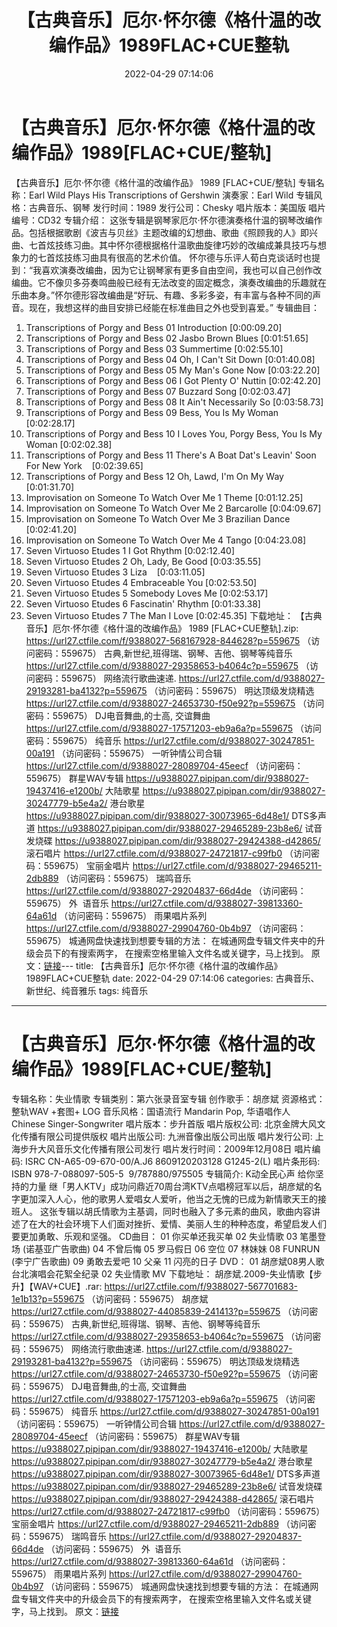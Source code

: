 ﻿---
title: 【古典音乐】厄尔·怀尔德《格什温的改编作品》1989FLAC+CUE整轨
date: 2022-04-29 07:14:06
categories: 古典音乐、新世纪、纯音雅乐
tags: 纯音乐
---
# 【古典音乐】厄尔·怀尔德《格什温的改编作品》1989[FLAC+CUE/整轨]

【古典音乐】厄尔·怀尔德《格什温的改编作品》 1989
[FLAC+CUE/整轨]
专辑名称：Earl Wild Plays His
Transcriptions of Gershwin
演奏家：Earl Wild
专辑风格：古典音乐、钢琴
发行时间：1989
发行公司：Chesky
唱片版本：美国版
唱片编号：CD32
专辑介绍：
这张专辑是钢琴家厄尔·怀尔德演奏格什温的钢琴改编作品。包括根据歌剧《波吉与贝丝》主题改编的幻想曲、歌曲《照顾我的人》即兴曲、七首炫技练习曲。其中怀尔德根据格什温歌曲旋律巧妙的改编成兼具技巧与想象力的七首炫技练习曲具有很高的艺术价值。
怀尔德与乐评人荀白克谈话时也提到：“我喜欢演奏改编曲，因为它让钢琴家有更多自由空间，我也可以自己创作改编曲。它不像贝多芬奏鸣曲般已经有无法改变的固定概念，演奏改编曲的乐趣就在乐曲本身。”怀尔德形容改编曲是“好玩、有趣、多彩多姿，有丰富与各种不同的声音。现在，我想这样的曲目安排已经能在标准曲目之外也受到喜爱。”
专辑曲目：
01. Transcriptions of Porgy and
Bess 01 Introduction
[0:00:09.20]
02. Transcriptions of Porgy and
Bess 02 Jasbo Brown Blues
[0:01:51.65]
03. Transcriptions of Porgy and
Bess 03 Summertime
[0:02:55.10]
04. Transcriptions of Porgy and
Bess 04 Oh, I Can't Sit Down
[0:01:40.08]
05. Transcriptions of Porgy and
Bess 05 My Man's Gone Now
[0:03:22.20]
06. Transcriptions of Porgy and
Bess 06 I Got Plenty O' Nuttin
[0:02:42.20]
07. Transcriptions of Porgy and
Bess 07 Buzzard Song
[0:02:03.47]
08. Transcriptions of Porgy and
Bess 08 It Ain't Necessarily So
[0:03:58.73]
09. Transcriptions of Porgy and
Bess 09 Bess, You Is My Woman
[0:02:28.17]
10. Transcriptions of Porgy and
Bess 10 I Loves You, Porgy Bess, You Is My Woman
[0:02:02.38]
11. Transcriptions of Porgy and
Bess 11 There's A Boat Dat's Leavin' Soon For New
York    [0:02:39.65]
12. Transcriptions of Porgy and
Bess 12 Oh, Lawd, I'm On My Way
[0:01:31.70]
13. Improvisation on Someone To
Watch Over Me 1 Theme
[0:01:12.25]
14. Improvisation on Someone To
Watch Over Me 2 Barcarolle
[0:04:09.67]
15. Improvisation on Someone To
Watch Over Me 3 Brazilian Dance
[0:02:41.20]
16. Improvisation on Someone To
Watch Over Me 4 Tango
[0:04:23.08]
17. Seven Virtuoso Etudes 1 I
Got Rhythm
[0:02:12.40]
18. Seven Virtuoso Etudes 2 Oh,
Lady, Be Good
[0:03:35.55]
19. Seven Virtuoso Etudes 3
Liza    [0:03:11.05]
20. Seven Virtuoso Etudes 4
Embraceable You
[0:02:53.50]
21. Seven Virtuoso Etudes 5
Somebody Loves Me
[0:02:53.17]
22. Seven Virtuoso Etudes 6
Fascinatin' Rhythm
[0:01:33.38]
23. Seven Virtuoso Etudes 7 The
Man I Love
[0:02:45.35]
下载地址：
【古典音乐】厄尔·怀尔德《格什温的改编作品》 1989 [FLAC+CUE整轨].zip: https://url27.ctfile.com/f/9388027-568167928-844628?p=559675
（访问密码：559675）
古典,新世纪,班得瑞、钢琴、吉他、钢琴等纯音乐
https://url27.ctfile.com/d/9388027-29358653-b4064c?p=559675
（访问密码：559675）
网络流行歌曲速递.
https://url27.ctfile.com/d/9388027-29193281-ba4132?p=559675
（访问密码：559675）
明达顶级发烧精选
https://url27.ctfile.com/d/9388027-24653730-f50e92?p=559675
（访问密码：559675）
DJ电音舞曲,的士高,
交谊舞曲
https://url27.ctfile.com/d/9388027-17571203-eb9a6a?p=559675
（访问密码：559675）
纯音乐
https://url27.ctfile.com/d/9388027-30247851-00a191
（访问密码：559675）
一听钟情公司合辑
https://url27.ctfile.com/d/9388027-28089704-45eecf
（访问密码：559675）
群星WAV专辑
https://u9388027.pipipan.com/dir/9388027-19437416-e1200b/
大陆歌星
https://u9388027.pipipan.com/dir/9388027-30247779-b5e4a2/
港台歌星
https://u9388027.pipipan.com/dir/9388027-30073965-6d48e1/
DTS多声道
https://u9388027.pipipan.com/dir/9388027-29465289-23b8e6/
试音发烧碟
https://u9388027.pipipan.com/dir/9388027-29424388-d42865/
滚石唱片
https://url27.ctfile.com/d/9388027-24721817-c99fb0
（访问密码：559675）
宝丽金唱片
https://url27.ctfile.com/d/9388027-29465211-2db889
（访问密码：559675）
瑞鸣音乐
https://url27.ctfile.com/d/9388027-29204837-66d4de
（访问密码：559675）
外  语音乐
https://url27.ctfile.com/d/9388027-39813360-64a61d
（访问密码：559675）
雨果唱片系列
https://url27.ctfile.com/d/9388027-29904760-0b4b97
（访问密码：559675）
城通网盘快速找到想要专辑的方法：
在城通网盘专辑文件夹中的升级会员下的有搜索两字，
在搜索空格里输入文件名或关键字，马上找到。
原文：[链接](https://blog.sina.com.cn/s/blog_1647c7e7601030wx9.html)---
title: 【古典音乐】厄尔·怀尔德《格什温的改编作品》1989FLAC+CUE整轨
date: 2022-04-29 07:14:06
categories: 古典音乐、新世纪、纯音雅乐
tags: 纯音乐
---
# 【古典音乐】厄尔·怀尔德《格什温的改编作品》1989[FLAC+CUE/整轨]

专辑名称：失业情歌
专辑类别：第六张录音室专辑
创作歌手：胡彦斌
资源格式：整轨WAV +套图+
LOG
音乐风格：国语流行 Mandarin Pop, 华语唱作人
Chinese Singer-Songwriter
唱片版本：步升首版
唱片版权公司:
北京金牌大风文化传播有限公司提供版权
唱片出版公司: 九洲音像出版公司出版
唱片发行公司:
上海步升大风音乐文化传播有限公司发行
唱片发行时间：2009年12月08日
唱片编码: ISRC
CN-A65-09-670-00/A.J6 8609120203128 G1245-2(L)
唱片条形码: ISBN
978-7-088097-505-5  9/787880/975505
专辑简介:
K动全民心声 给你坚持的力量
继「男人KTV」成功问鼎近70周台湾KTV点唱榜冠军以后，胡彦斌的名字更加深入人心，他的歌男人爱唱女人爱听，他当之无愧的已成为新情歌天王的接班人。
这张专辑以胡氏情歌为主基调，同时也融入了多元素的曲风，歌曲内容讲述了在大的社会环境下人们面对挫折、爱情、美丽人生的种种态度，希望启发人们要更加勇敢、乐观和坚强。
CD曲目：
01 你买单还我买单
02 失业情歌
03 笔墨登场 (诺基亚广告歌曲)
04 不曾后悔
05 罗马假日
06 空位
07 林妹妹
08 FUNRUN (李宁广告歌曲)
09 勇敢去爱吧
10 父亲
11 闪亮的日子
DVD：
01
胡彦斌08男人歌台北演唱会花絮全纪录
02 失业情歌 MV
下载地址：
胡彦斌.2009-失业情歌【步升】【WAV+CUE】.rar: https://url27.ctfile.com/f/9388027-567701683-1e1b13?p=559675
（访问密码：559675）
胡彦斌
https://url27.ctfile.com/d/9388027-44085839-241413?p=559675
（访问密码：559675）
古典,新世纪,班得瑞、钢琴、吉他、钢琴等纯音乐
https://url27.ctfile.com/d/9388027-29358653-b4064c?p=559675
（访问密码：559675）
网络流行歌曲速递.
https://url27.ctfile.com/d/9388027-29193281-ba4132?p=559675
（访问密码：559675）
明达顶级发烧精选
https://url27.ctfile.com/d/9388027-24653730-f50e92?p=559675
（访问密码：559675）
DJ电音舞曲,的士高,
交谊舞曲
https://url27.ctfile.com/d/9388027-17571203-eb9a6a?p=559675
（访问密码：559675）
纯音乐
https://url27.ctfile.com/d/9388027-30247851-00a191
（访问密码：559675）
一听钟情公司合辑
https://url27.ctfile.com/d/9388027-28089704-45eecf
（访问密码：559675）
群星WAV专辑
https://u9388027.pipipan.com/dir/9388027-19437416-e1200b/
大陆歌星
https://u9388027.pipipan.com/dir/9388027-30247779-b5e4a2/
港台歌星
https://u9388027.pipipan.com/dir/9388027-30073965-6d48e1/
DTS多声道
https://u9388027.pipipan.com/dir/9388027-29465289-23b8e6/
试音发烧碟
https://u9388027.pipipan.com/dir/9388027-29424388-d42865/
滚石唱片
https://url27.ctfile.com/d/9388027-24721817-c99fb0
（访问密码：559675）
宝丽金唱片
https://url27.ctfile.com/d/9388027-29465211-2db889
（访问密码：559675）
瑞鸣音乐
https://url27.ctfile.com/d/9388027-29204837-66d4de
（访问密码：559675）
外  语音乐
https://url27.ctfile.com/d/9388027-39813360-64a61d
（访问密码：559675）
雨果唱片系列
https://url27.ctfile.com/d/9388027-29904760-0b4b97
（访问密码：559675）
城通网盘快速找到想要专辑的方法：
在城通网盘专辑文件夹中的升级会员下的有搜索两字，
在搜索空格里输入文件名或关键字，马上找到。
原文：[链接](https://blog.sina.com.cn/s/blog_1647c7e7601030wx9.html)